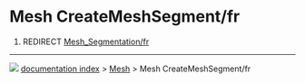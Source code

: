 # Mesh CreateMeshSegment/fr
1.  REDIRECT [Mesh_Segmentation/fr](Mesh_Segmentation/fr.md)



---
![](images/Right_arrow.png) [documentation index](../README.md) > [Mesh](Mesh_Workbench.md) > Mesh CreateMeshSegment/fr
